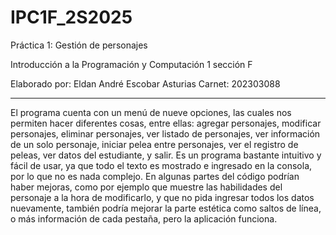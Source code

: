 # IPC1F_2S2025
Práctica 1: Gestión de personajes

Introducción a la Programación y Computación 1 sección F

Elaborado por: Eldan André Escobar Asturias
Carnet: 202303088

---

El programa cuenta con un menú de nueve opciones, las cuales nos permiten hacer diferentes cosas, entre ellas: agregar personajes, modificar personajes, eliminar personajes, ver listado de personajes, ver información de un solo personaje, iniciar pelea entre personajes, ver el registro de peleas, ver datos del estudiante, y salir. 
Es un programa bastante intuitivo y fácil de usar, ya que todo el texto es mostrado e ingresado en la consola, por lo que no es nada complejo.
En algunas partes del código podrían haber mejoras, como por ejemplo que muestre las habilidades del personaje a la hora de modificarlo, y que no pida ingresar todos los datos nuevamente, también podría mejorar la parte estética como saltos de línea, o más información de cada pestaña, pero la aplicación funciona.

